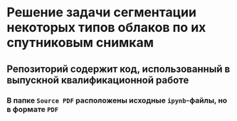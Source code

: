 # Решение задачи сегментации некоторых типов облаков по их спутниковым снимкам 
## Репозиторий содержит код, использованный в выпускной квалификационной работе
### В папке ``Source PDF`` расположены исходные ``ipynb``-файлы, но в формате ``PDF``

